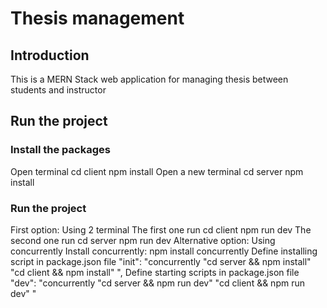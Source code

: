# Thesis management
## Introduction
This is a MERN Stack web application for managing thesis between students and instructor
## Run the project
### Install the packages
Open terminal
  cd client
  npm install
Open a new terminal
  cd server
  npm install
### Run the project
First option: Using 2 terminal
The first one run
  cd client
  npm run dev
The second one run
  cd server
  npm run dev
Alternative option: Using concurrently
Install concurrently:
  npm install concurrently
Define installing script in package.json file
  "init": "concurrently \"cd server && npm install\" \"cd client && npm install\" ",
Define starting scripts in package.json file
  "dev": "concurrently \"cd server && npm run dev\" \"cd client && npm run dev\" "
  
